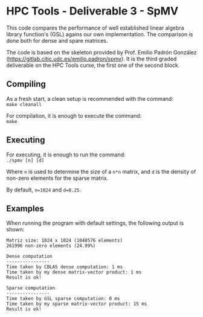 # HPC Tools - Deliverable 3 - SpMV  
  
This code compares the performance of well established linear algebra library function's (GSL) agains our own implementation. The comparison is done both for dense and spare matrices.  
  
The code is based on the skeleton provided by Prof. Emilio Padrón González (https://gitlab.citic.udc.es/emilio.padron/spmv). It is the third graded deliverable on the HPC Tools curse, the first one of the second block.  
  
## Compiling  
As a fresh start, a clean setup is recommended with the command:  
`make cleanall`  
  
For compilation, it is enough to execute the command:  
`make`   

## Executing  
For executing, it is enough to run the command:  
`./spmv [n] [d]`  

Where `n` is used to determine the size of a `n*n` matrix, and `d` is the density of non-zero elements for the sparse matrix.  

By default, `n=1024` and `d=0.25`.  
  
## Examples
When running the program with default settings, the following output is shown:  

```
Matriz size: 1024 x 1024 (1048576 elements)
261996 non-zero elements (24.99%)

Dense computation
----------------
Time taken by CBLAS dense computation: 1 ms
Time taken by my dense matrix-vector product: 1 ms
Result is ok!

Sparse computation
----------------
Time taken by GSL sparse computation: 0 ms
Time taken by my sparse matrix-vector product: 15 ms
Result is ok!
```